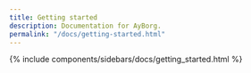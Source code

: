 ```yaml
---
title: Getting started
description: Documentation for AyBorg.
permalink: "/docs/getting-started.html"
---
```


{% include components/sidebars/docs/getting_started.html %}
